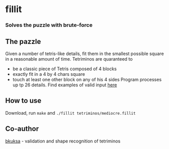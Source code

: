 # fillit
### Solves the puzzle with brute-force

## The pazzle
Given a number of tetris-like details, fit them in the smallest possible square in a reasonable amount of time. Tetriminos are quaranteed to
- be a classic piece of Tetris composed of 4 blocks
- exactly fit in a 4 by 4 chars square
- touch at least one other block on any of his 4 sides
Program processes up tp 26 details. Find examples of valid input [here](tetriminos/)

## How to use
Download, run `make` and `./fillit tetriminos/mediocre.fillit`

## Co-author
[bkuksa](https://github.com/kuksa-bog) - validation and shape recognition of tetriminos

